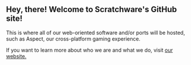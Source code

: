## Hey, there! Welcome to Scratchware's GitHub site!

This is where all of our web-oriented software and/or ports will be hosted, such as Aspect, our cross-platform gaming experience.

If you want to learn more about who we are and what we do, visit <a href="https://sites.google.com/view/scratchware" target="_blank">our website.</a>

<link rel="shortcut icon" type="image/x-icon" href="AspectFavIco.ico">
